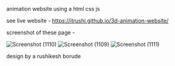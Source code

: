 animation website using a html css js



see live website - https://itrushi.github.io/3d-animation-website/




screenshot of these page - 


![Screenshot (1110)](https://github.com/user-attachments/assets/69164419-d4f1-493c-8bf3-849cc434e628)
![Screenshot (1109)](https://github.com/user-attachments/assets/53b15792-0cd6-4042-b806-63a9116459b2)
![Screenshot (1111)](https://github.com/user-attachments/assets/0ef13731-0547-48a3-be4b-a5f0f6825ad4)



design by a rushikesh borude


